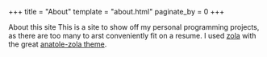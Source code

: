 +++
title = "About"
template = "about.html"
paginate_by = 0
+++

About this site
This is a site to show off my personal programming projects, as there are too many to
arst
conveniently fit on a resume. I used [zola](https://github.com/getzola/zola) with the 
great [anatole-zola theme](https://github.com/longfangsong/anatole-zola).
